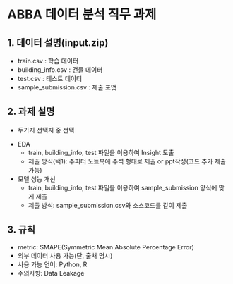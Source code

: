 # ABBA 데이터 분석 직무 과제

## 1. 데이터 설명(input.zip)
* train.csv : 학습 데이터
* building_info.csv : 건물 데이터
* test.csv : 테스트 데이터
* sample_submission.csv : 제출 포맷

## 2. 과제 설명
- 두가지 선택지 중 선택
* EDA
  - train, building_info, test 파일을 이용하여 Insight 도출
  - 제출 방식(택1): 주피터 노트북에 주석 형태로 제출 or ppt작성(코드 추가 제출 가능)
* 모델 성능 개선
  - train, building_info, test 파일을 이용하여 sample_submission 양식에 맞게 제출
  - 제출 방식: sample_submission.csv와 소스코드를 같이 제출
 
## 3. 규칙
- metric: SMAPE(Symmetric Mean Absolute Percentage Error)
- 외부 데이터 사용 가능(단, 출처 명시)
- 사용 가능 언어: Python, R
- 주의사항: Data Leakage 
